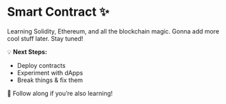# Smart Contract ✨

Learning Solidity, Ethereum, and all the blockchain magic. Gonna add more cool stuff later. Stay tuned!

💡 **Next Steps:**  
- Deploy contracts  
- Experiment with dApps  
- Break things & fix them

📌 Follow along if you’re also learning!  
